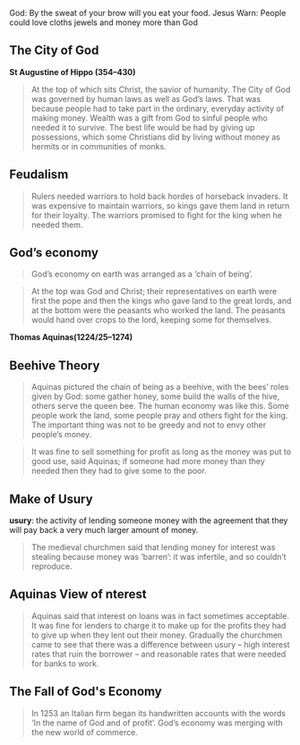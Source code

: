 God: By the sweat of your brow will you eat your food.
Jesus Warn: People could love cloths jewels and money more than God

## The City of God
**St Augustine of Hippo (354–430)**
> At the top of which sits Christ, the savior of humanity. The City of God was governed by human laws as well as God’s laws. That was because people had to take part in the ordinary, everyday activity of making money. Wealth was a gift from God to sinful people who needed it to survive. The best life would be had by giving up possessions, which some Christians did by living without money as hermits or in communities of monks.

## Feudalism
>Rulers needed warriors to hold back hordes of horseback invaders. It was expensive to maintain warriors, so kings gave them land in return for their loyalty. The warriors promised to fight for the king when he needed them. 

## God’s economy
>God’s economy on earth was arranged as a ‘chain of being’. 

>At the top was God and Christ; their representatives on earth were first the pope and then the kings who gave land to the great lords, and at the bottom were the peasants who worked the land. The peasants would hand over crops to the lord, keeping some for themselves.

**Thomas Aquinas(1224/25–1274)**
## Beehive Theory
>Aquinas pictured the chain of being as a beehive, with the bees’ roles given by God: some gather honey, some build the walls of the hive, others serve the queen bee. The human economy was like this. Some people work the land, some people pray and others fight for the king. The important thing was not to be greedy and not to envy other people’s money.

>It was fine to sell something for profit as long as the money was put to good use, said Aquinas; if someone had more money than they needed then they had to give some to the poor. 

## Make of Usury
**usury**: the activity of lending someone money with the agreement that they will pay back a very much larger amount of money.
> The medieval churchmen said that lending money for interest was stealing because money was ‘barren’: it was infertile, and so couldn’t reproduce.

## Aquinas View of nterest
>Aquinas said that interest on loans was in fact sometimes acceptable. It was fine for lenders to charge it to make up for the profits they had to give up when they lent out their money. Gradually the churchmen came to see that there was a difference between usury – high interest rates that ruin the borrower – and reasonable rates that were needed for banks to work.

## The Fall of God's Economy
>In 1253 an Italian firm began its handwritten accounts with the words ‘In the name of God and of profit’. God’s economy was merging with the new world of commerce.